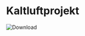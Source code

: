 # Kaltluftprojekt
![Download](https://github.com/user-attachments/assets/722622aa-c864-4f14-869e-64d53911be42)
